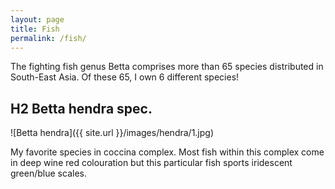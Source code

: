 ```yaml
---
layout: page
title: Fish
permalink: /fish/
---
```


The fighting fish genus Betta comprises more than 65 species distributed in South-East Asia. Of these 65, I own 6 different species!

## H2 Betta hendra spec.
![Betta hendra]({{ site.url }}/images/hendra/1.jpg)

My favorite species in coccina complex. Most fish within this complex come in deep wine red colouration but this particular fish sports iridescent green/blue scales. 
